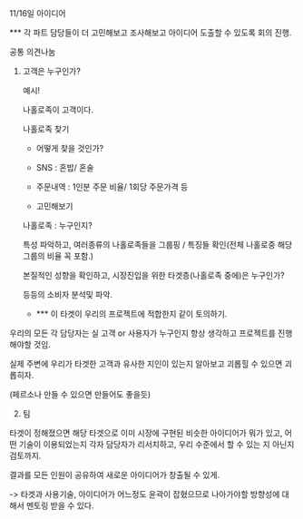 11/16일 아이디어

*** 각 파트 담당들이 더 고민해보고 조사해보고 아이디어 도출할 수 있도록 회의 진행.



공통 의견나눔

1. 고객은 누구인가? 

   

   예시!

   

   나홀로족이 고객이다.

   나홀로족 찾기

   - 어떻게 찾을 것인가?

   - SNS : 혼밥/ 혼술

   - 주문내역 : 1인분 주문 비율/ 1회당 주문가격 등

   - 고민해보기

     

   나홀로족 : 누구인지?

   특성 파악하고, 여러종류의 나홀로족들을 그룹핑 / 특징들 확인(전체 나홀로중 해당 그룹의 비율 꼭 포함.)

   본질적인 성향을 확인하고, 시장진입을 위한 타겟층(나홀로족 중에)은 누구인가?

   등등의 소비자 분석및 파악.
   
   - *** 이 타겟이 우리의 프로젝트에 적합한지 같이 토의하기.



우리의 모든 각 담당자는 실 고객 or 사용자가 누구인지 항상 생각하고 프로젝트를 진행해야할 것임.

실제 주변에 우리가 타겟한 고객과 유사한 지인이 있는지 알아보고 괴롭힐 수 있으면 괴롭히자.



(페르소나 만들 수 있으면 만들어도 좋을듯)



2. 팀

 타겟이 정해졌으면 해당 타겟으로 이미 시장에 구현된 비슷한 아이디어가 뭐가 있고, 어떤 기술이 이용되었는지 각자 담당자가 리서치하고,  우리 수준에서 할 수 있는 지 아닌지 검토까지.

 결과를 모든 인원이 공유하여 새로운 아이디어가 창출될 수 있게.

-> 타겟과 사용기술, 아이디어가 어느정도 윤곽이 잡혔으므로 나아가야할 방향성에 대해서 멘토링 받을 수 있다.

